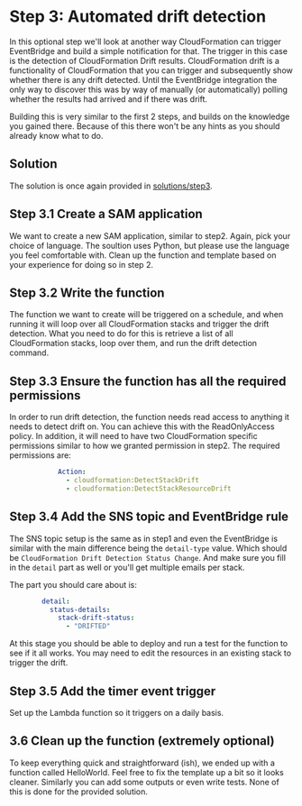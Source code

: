 # Step 3: Automated drift detection

In this optional step we'll look at another way CloudFormation can trigger EventBridge and build a simple notification for that. The trigger in this case is the detection of CloudFormation Drift results. CloudFormation drift is a functionality of CloudFormation that you can trigger and subsequently show whether there is any drift detected. Until the EventBridge integration the only way to discover this was by way of manually (or automatically) polling whether the results had arrived and if there was drift.

Building this is very similar to the first 2 steps, and builds on the knowledge you gained there. Because of this there won't be any hints as you should already know what to do.

## Solution

The solution is once again provided in [solutions/step3](solutions/step3).

## Step 3.1 Create a SAM application

We want to create a new SAM application, similar to step2. Again, pick your choice of language. The soultion uses Python, but please use the language you feel comfortable with. Clean up the function and template based on your experience for doing so in step 2.

## Step 3.2 Write the function

The function we want to create will be triggered on a schedule, and when running it will loop over all CloudFormation stacks and trigger the drift detection. What you need to do for this is retrieve a list of all CloudFormation stacks, loop over them, and run the drift detection command.

## Step 3.3 Ensure the function has all the required permissions

In order to run drift detection, the function needs read access to anything it needs to detect drift on. You can achieve this with the ReadOnlyAccess policy. In addition, it will need to have two CloudFormation specific permissions similar to how we granted permission in step2. The required permissions are:

```yaml
            Action:
              - cloudformation:DetectStackDrift
              - cloudformation:DetectStackResourceDrift
```



## Step 3.4 Add the SNS topic and EventBridge rule

The SNS topic setup is the same as in step1 and even the EventBridge is similar with the main difference being the `detail-type` value. Which should be `CloudFormation Drift Detection Status Change`. And make sure you fill in the `detail` part as well or you'll get multiple emails per stack.

The part you should care about is:

```yaml
        detail:
          status-details:
            stack-drift-status:
              - "DRIFTED"
```

At this stage you should be able to deploy and run a test for the function to see if it all works. You may need to edit the resources in an existing stack to trigger the drift.

## Step 3.5 Add the timer event trigger

Set up the Lambda function so it triggers on a daily basis.

## 3.6 Clean up the function (extremely optional)

To keep everything quick and straightforward (ish), we ended up with a function called HelloWorld. Feel free to fix the template up a bit so it looks cleaner. Similarly you can add some outputs or even write tests. None of this is done for the provided solution.